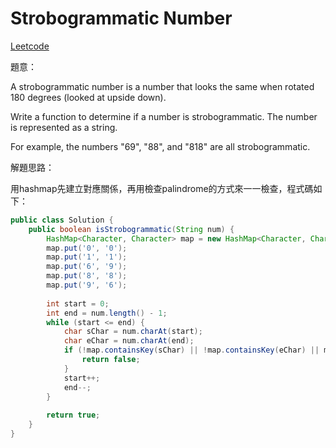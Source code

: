 # Strobogrammatic Number

[Leetcode](https://leetcode.com/problems/strobogrammatic-number/)

題意：

A strobogrammatic number is a number that looks the same when rotated 180 degrees (looked at upside down).

Write a function to determine if a number is strobogrammatic. The number is represented as a string.

For example, the numbers "69", "88", and "818" are all strobogrammatic.

解題思路：

用hashmap先建立對應關係，再用檢查palindrome的方式來一一檢查，程式碼如下：

```java
public class Solution {
    public boolean isStrobogrammatic(String num) {
        HashMap<Character, Character> map = new HashMap<Character, Character>();
        map.put('0', '0');
        map.put('1', '1');
        map.put('6', '9');
        map.put('8', '8');
        map.put('9', '6');
        
        int start = 0;
        int end = num.length() - 1;
        while (start <= end) {
            char sChar = num.charAt(start);
            char eChar = num.charAt(end);
            if (!map.containsKey(sChar) || !map.containsKey(eChar) || map.get(sChar) != eChar) {
                return false;
            }
            start++;
            end--;
        }
        
        return true;
    }
}
```